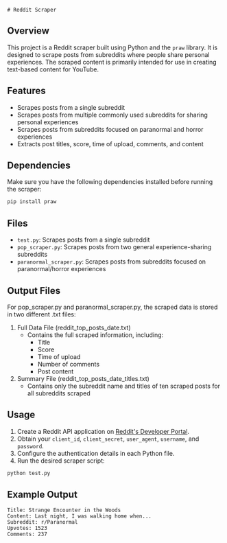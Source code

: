     # Reddit Scraper

## Overview
This project is a Reddit scraper built using Python and the `praw` library. It is designed to scrape posts from subreddits where people share personal experiences. The scraped content is primarily intended for use in creating text-based content for YouTube.

## Features
- Scrapes posts from a single subreddit
- Scrapes posts from multiple commonly used subreddits for sharing personal experiences
- Scrapes posts from subreddits focused on paranormal and horror experiences
- Extracts post titles, score, time of upload, comments, and content

## Dependencies
Make sure you have the following dependencies installed before running the scraper:
```bash
pip install praw
```

## Files
- `test.py`: Scrapes posts from a single subreddit
- `pop_scraper.py`: Scrapes posts from two general experience-sharing subreddits
- `paranormal_scraper.py`: Scrapes posts from subreddits focused on paranormal/horror experiences

## Output Files
For pop_scraper.py and paranormal_scraper.py, the scraped data is stored in two different .txt files:
1. Full Data File (reddit_top_posts_date.txt)
    - Contains the full scraped information, including:
        - Title
        - Score
        - Time of upload
        - Number of comments
        - Post content
2. Summary File (reddit_top_posts_date_titles.txt)
    - Contains only the subreddit name and titles of ten scraped posts for all subreddits scraped

## Usage
1. Create a Reddit API application on [Reddit's Developer Portal](https://www.reddit.com/prefs/apps).
2. Obtain your `client_id`, `client_secret`, `user_agent`, `username`, and `password`.
3. Configure the authentication details in each Python file.
4. Run the desired scraper script:
```bash
python test.py
```

## Example Output
```
Title: Strange Encounter in the Woods
Content: Last night, I was walking home when...
Subreddit: r/Paranormal
Upvotes: 1523
Comments: 237
```